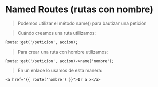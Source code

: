 # Named Routes (rutas con nombre)

> Podemos utilizar el método name() para bautizar una petición


> Cuándo creamos una ruta utilizamos:

    Route::get('/peticion', accion);

> Para crear una ruta con hombre utilizamos:

    Route::get('/peticion', accion)->name('nombre');

> En un enlace lo usamos de esta manera: 


    <a href="{{ route('nombre') }}">Ir a x</a>